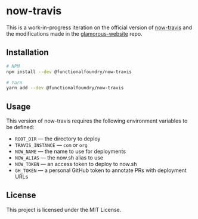 # now-travis

This is a work-in-progress iteration on the official
version of [now-travis](https://github.com/eliperelman/now-travis)
and the modifications made in the [glamorous-website](https://github.com/kentcdodds/glamorous-website/blob/master/other/now-travis) repo.

## Installation

```bash
# NPM
npm install --dev @functionalfoundry/now-travis

# Yarn
yarn add --dev @functionalfoundry/now-travis
```

## Usage

This version of now-travis requires the following environment
variables to be defined:

* `ROOT_DIR` — the directory to deploy
* `TRAVIS_INSTANCE` — `com` or `org`
* `NOW_NAME` — the name to use for deployments
* `NOW_ALIAS` — the now.sh alias to use
* `NOW_TOKEN` — an access token to deploy to now.sh
* `GH_TOKEN` — a personal GitHub token to annotate PRs with deployment URLs

## License

This project is licensed under the MIT License.
